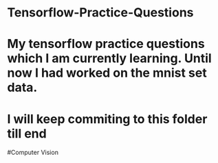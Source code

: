 # Tensorflow-Practice-Questions
# My tensorflow practice questions which I am currently learning. Until now I had worked on the mnist set data.
# I will keep commiting to this folder till end
#Computer Vision
